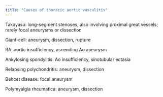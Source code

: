 ```yaml
---
title: "Causes of thoracic aortic vasculitis"
---
```

Takayasu: long-segment stenoses, also involving proximal great vessels; rarely focal aneurysms or dissection

Giant-cell: aneurysm, dissection, rupture

RA: aortic insufficiency, ascending Ao aneurysm

Ankylosing spondylitis: Ao insufficiency, sinotubular ectasia

Relapsing polychondritis: aneurysm, dissection

Behcet disease: focal aneurysm

Polymyalgia rheumatica: aneurysm, dissection

